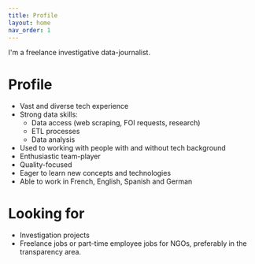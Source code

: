 ```yaml
---
title: Profile
layout: home
nav_order: 1
---
```


I'm a freelance investigative data-journalist.

# Profile

- Vast and diverse tech experience
- Strong data skills:
  - Data access (web scraping, FOI requests, research)
  - ETL processes
  - Data analysis
- Used to working with people with and without tech background
- Enthusiastic team-player
- Quality-focused
- Eager to learn new concepts and technologies
- Able to work in French, English, Spanish and German

# Looking for
- Investigation projects
- Freelance jobs or part-time employee jobs for NGOs, preferably in the transparency area.
